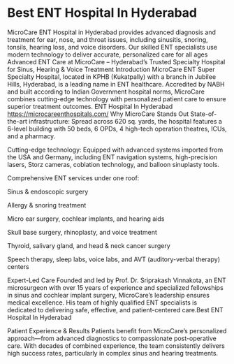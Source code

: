 # Best ENT Hospital In Hyderabad
MicroCare ENT Hospital in Hyderabad provides advanced diagnosis and treatment for ear, nose, and throat issues, including sinusitis, snoring, tonsils, hearing loss, and voice disorders. Our skilled ENT specialists use modern technology to deliver accurate, personalized care for all ages
Advanced ENT Care at MicroCare – Hyderabad’s Trusted Specialty Hospital for Sinus, Hearing & Voice Treatment
Introduction
MicroCare ENT Super Specialty Hospital, located in KPHB (Kukatpally) with a branch in Jubilee Hills, Hyderabad, is a leading name in ENT healthcare. Accredited by NABH and built according to Indian Government hospital norms, MicroCare combines cutting-edge technology with personalized patient care to ensure superior treatment outcomes. ENT Hospital In Hyderabad 
https://microcareenthospitals.com/
Why MicroCare Stands Out
State-of-the-art infrastructure: Spread across 620 sq. yards, the hospital features a 6-level building with 50 beds, 6 OPDs, 4 high-tech operation theatres, ICUs, and a pharmacy.

Cutting-edge technology: Equipped with advanced systems imported from the USA and Germany, including ENT navigation systems, high-precision lasers, Storz cameras, coblation technology, and balloon sinuplasty tools.

Comprehensive ENT services under one roof:

Sinus & endoscopic surgery

Allergy & snoring treatment

Micro ear surgery, cochlear implants, and hearing aids

Skull base surgery, rhinoplasty, and voice treatment

Thyroid, salivary gland, and head & neck cancer surgery

Speech therapy, sleep labs, voice labs, and AVT (auditory-verbal therapy) centers

Expert-Led Care
Founded and led by Prof. Dr. Sriprakash Vinnakota, an ENT microsurgeon with over 15 years of experience and specialized fellowships in sinus and cochlear implant surgery, MicroCare’s leadership ensures medical excellence. His team of highly qualified ENT specialists is dedicated to delivering safe, effective, and patient-centered care.Best ENT Hospital In Hyderabad

Patient Experience & Results
Patients benefit from MicroCare’s personalized approach—from advanced diagnostics to compassionate post-operative care. With decades of combined experience, the team consistently delivers high success rates, particularly in complex sinus and hearing treatments.

